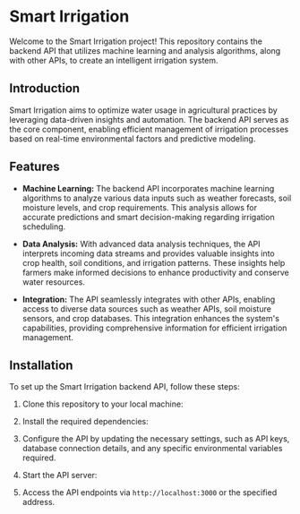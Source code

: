 # Smart Irrigation

Welcome to the Smart Irrigation project! This repository contains the backend API that utilizes machine learning and analysis algorithms, along with other APIs, to create an intelligent irrigation system.

## Introduction

Smart Irrigation aims to optimize water usage in agricultural practices by leveraging data-driven insights and automation. The backend API serves as the core component, enabling efficient management of irrigation processes based on real-time environmental factors and predictive modeling.

## Features

- **Machine Learning:** The backend API incorporates machine learning algorithms to analyze various data inputs such as weather forecasts, soil moisture levels, and crop requirements. This analysis allows for accurate predictions and smart decision-making regarding irrigation scheduling.

- **Data Analysis:** With advanced data analysis techniques, the API interprets incoming data streams and provides valuable insights into crop health, soil conditions, and irrigation patterns. These insights help farmers make informed decisions to enhance productivity and conserve water resources.

- **Integration:** The API seamlessly integrates with other APIs, enabling access to diverse data sources such as weather APIs, soil moisture sensors, and crop databases. This integration enhances the system's capabilities, providing comprehensive information for efficient irrigation management.

## Installation

To set up the Smart Irrigation backend API, follow these steps:

1. Clone this repository to your local machine:

2. Install the required dependencies:

3. Configure the API by updating the necessary settings, such as API keys, database connection details, and any specific environmental variables required.

4. Start the API server:

5. Access the API endpoints via `http://localhost:3000` or the specified address.
